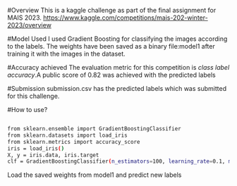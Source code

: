 #Overview
This is a kaggle challenge as part of the final assignment for MAIS 2023.
https://www.kaggle.com/competitions/mais-202-winter-2023/overview

#Model Used
I used Gradient Boosting for classifying the images according to the labels. The weights have been saved as a binary file:model1 after training it with the images in the dataset.

#Accuracy achieved
The evaluation metric for this competition is *class label accuracy*.A public score of 0.82 was achieved with the predicted labels

#Submission
submission.csv has the predicted labels which was submitted for this challenge.

#How to use?

```bash

from sklearn.ensemble import GradientBoostingClassifier
from sklearn.datasets import load_iris
from sklearn.metrics import accuracy_score
iris = load_iris()
X, y = iris.data, iris.target
clf = GradientBoostingClassifier(n_estimators=100, learning_rate=0.1, max_depth=3)
```

Load the saved weights from model1 and predict new labels


